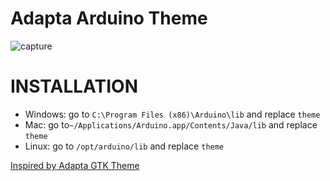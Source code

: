 # Adapta Arduino Theme


![capture](https://user-images.githubusercontent.com/10734352/37882523-60d6134e-307a-11e8-9426-a829a8e4df67.png)

# INSTALLATION

* Windows: go to ```C:\Program Files (x86)\Arduino\lib``` and replace ```theme```
* Mac: go to```~/Applications/Arduino.app/Contents/Java/lib``` and replace ```theme```
* Linux: go to ```/opt/arduino/lib``` and replace ```theme```

[Inspired by Adapta GTK Theme](https://github.com/adapta-project/adapta-gtk-theme)
